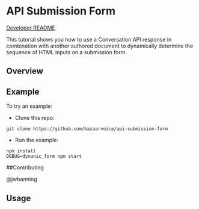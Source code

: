 # API Submission Form


[Developer README](./CONTRIBUTING.md)


This tutorial shows you how to use a Conversation API response in combination with another authored document to dynamically determine the sequence of HTML inputs on a submission form.  

## Overview


## Example

To try an example:

- Clone this repo:

```
git clone https://github.com/bazaarvoice/api-submission-form
```

- Run the example:

```
npm install
DEBUG=dynanic_form npm start
```


##Contributing

@jwbanning

## Usage
